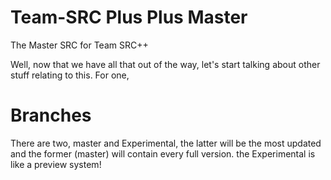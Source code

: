 Team-SRC Plus Plus Master
==========

The Master SRC for Team SRC++

Well, now that we have all that out of the way, let's start talking about other stuff relating to this.
For one,

Branches
==========
There are two, master and Experimental, the latter will be the most updated and the former (master) will contain every full version. the Experimental is like a preview system!

